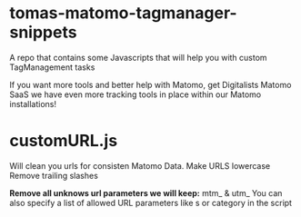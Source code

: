 # tomas-matomo-tagmanager-snippets
A repo that contains some Javascripts that will help you with custom TagManagement tasks

If you want more tools and better help with Matomo, get Digitalists Matomo SaaS we have even more tracking tools in place within our Matomo installations!

# customURL.js 
Will clean you urls for consisten Matomo Data.
Make URLS lowercase
Remove trailing slashes

**Remove all unknows url parameters we will keep:**
mtm_ & utm_
You can also specify a list of allowed URL parameters like s or category in the script 



